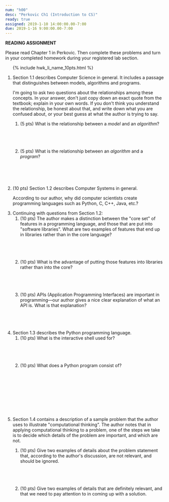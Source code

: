 ```yaml
---
num: "h00"
desc: "Perkovic Ch1 (Introduction to CS)"
ready: true 
assigned: 2019-1-10 14:00:00.00-7:00
due: 2019-1-16 9:00:00.00-7:00
---
```


<b>READING ASSIGNMENT</b>

Please read Chapter 1 in Perkovic.  Then complete these problems and turn in your completed homework during your registered lab section.

<ol>

{% include hwk_li_name_10pts.html %}

<li>Section 1.1 describes Computer Science in general.  It includes
a passage that distinguishes between models, algorithms and programs.

I'm going to ask two questions about the relationships among these concepts.
In your answer, don't just copy down an exact quote from the textbook;
explain in your own words.  If you don't think you understand the relationship,
be honest about that, and write down what you are confused about, or your best guess at what the author is trying to say.


<ol>
<li style="padding-bottom:5em;">(5 pts) What is the relationship between a <em>model</em> and an
<em>algorithm</em>?
</li>
<li style="padding-bottom:5em;">(5 pts) What is the relationship between an <em>algorithm</em> and a <em>program</em>?
</li>
</ol>


</li>


<li><p>(10 pts) Section 1.2 describes Computer Systems in general.

According to our author, why did computer scientists create programming languages such as Python, C, C++, Java, etc.? </p>

<div class="pagebreak">
</div>

</li>

<li>Continuing with questions from Section 1.2:

<ol>

<li style="padding-bottom:5em;">(10 pts) The author makes a distinction between the "core set" of features in a programming language, and those
that are put into "software libraries".   What are two examples of features that end up in libraries rather than in the
core language?</li>


<li style="padding-bottom:5em;">(10 pts) What is the advantage of putting those features into libraries rather than into the core?</li>

<li style="padding-bottom:5em;">(10 pts) APIs (Application Programming Interfaces) are important in programming&mdash;our author gives a nice clear explanation of what an API is.   What is that explanation?</li>

</ol>


</li>


<li style="padding-bottom:5em;">Section 1.3 describes the Python programming language.

<ol>
<li style="padding-bottom:5em;">(10 pts) What is the interactive shell used for?
</li>
<li style="padding-bottom:5em;">(10 pts) What does a Python program consist of?
</li>
</ol>

</li>

<li style="padding-bottom:5em;"><p>Section 1.4 contains a description of a sample problem that the author uses to illustrate "computational thinking".  The author notes that in applying computational thinking to a problem, one of the steps we take is to decide which
details of the problem are important, and which are not.
</p>

<ol> 
<li style="padding-bottom:5em;">(10 pts) Give two examples of details about the problem statement that, according to the author's discussion, are not relevant, and should be ignored.
</li>
<li style="padding-bottom:5em;">(10 pts) Give two examples of details that are definitely relevant, and that we need to pay attention to in coming up with a solution.
</li>
</ol>

</li>





</ol>
